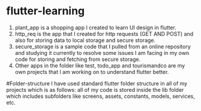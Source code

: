 # flutter-learning
1. plant_app is a shopping app I created to learn UI design in flutter.
2. http_req is the app that I created for http requests (GET AND POST) and also for storing data to local storage and secure storage.
3. secure_storage is a sample code that I pulled from an online repository and studying it currently to resolve some issues I am facing in my own code for storing and fetching from secure storage.
4. Other apps in the folder like test, todo_app and tourismandco are my own projects that I am working on to understand flutter better.

#Folder-structure
I have used standard flutter folder structure in all of my projects which is as follows: all of my code is stored inside the lib folder which includes subfolders like screens, assets, constants, models, services, etc.
